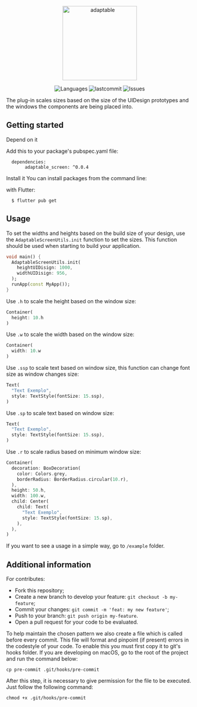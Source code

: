 <!-- 
This README describes the package. If you publish this package to pub.dev,
this README's contents appear on the landing page for your package.

For information about how to write a good package README, see the guide for
[writing package pages](https://dart.dev/guides/libraries/writing-package-pages). 

For general information about developing packages, see the Dart guide for
[creating packages](https://dart.dev/guides/libraries/create-library-packages)
and the Flutter guide for
[developing packages and plugins](https://flutter.dev/developing-packages). 
-->

<p align="center">
   <img src="https://user-images.githubusercontent.com/46109133/148128997-48ee1d39-8488-4227-83d9-6d80f7034a1b.png" alt="adaptable" width="200"/>
</p>

<p align="center">
  <img alt="Languages" src="https://img.shields.io/github/languages/count/Sthaynny/adaptable_screen?color=%235963C5" />
  <img alt="lastcommit" src="https://img.shields.io/github/last-commit/Sthaynny/adaptable_screen?color=%235761C3" />
  <img alt="Issues" src="https://img.shields.io/github/issues/Sthaynny/adaptable_screen?color=%235965E0">

  </a>
</p>

<p>
  
The plug-in scales sizes based on the size of the UIDesign prototypes and the windows the components are being placed into.
  
</p>

## Getting started

Depend on it

Add this to your package's pubspec.yaml file:


```
  dependencies:
       adaptable_screen: ^0.0.4
```


Install it
You can install packages from the command line:

with Flutter:

```
  $ flutter pub get
```

## Usage

To set the widths and heights based on the build size of your design, use the `AdaptableScreenUtils.init` function to set the sizes. This function should be used when starting to build your application.

```dart
void main() {
  AdaptableScreenUtils.init(
    heightUIDisign: 1000,
    widthUIDisign: 956,
  );
  runApp(const MyApp());
}
```

Use `.h` to scale the height based on the window size:

```dart
Container(
  height: 10.h
)
```

Use `.w` to scale the width based on the window size:

```dart
Container(
  width: 10.w
)
```

Use `.ssp` to scale text based on window size, this function can change font size as window changes size:

```dart
Text(
  "Text Exemplo",
  style: TextStyle(fontSize: 15.ssp),
)
```

Use `.sp` to scale text based on window size:

```dart
Text(
  "Text Exemplo",
  style: TextStyle(fontSize: 15.ssp),
)
```



Use `.r` to scale radius based on minimum window size:

```dart
Container(
  decoration: BoxDecoration(
    color: Colors.grey,
    borderRadius: BorderRadius.circular(10.r),
  ),
  height: 50.h,
  width: 100.w,
  child: Center(
    child: Text(
      "Text Exemplo",
      style: TextStyle(fontSize: 15.sp),
    ),
  ),
)
```

If you want to see a usage in a simple way, go to `/example` folder.
## Additional information

For contributes:

- Fork this repository;
- Create a new branch to develop your feature: `git checkout -b my-feature`;
- Commit your changes: `git commit -m 'feat: my new feature'`;
- Push to your branch: `git push origin my-feature`.
- Open a pull request for your code to be evaluated.

To help maintain the chosen pattern we also create a file which is called before every commit. This file will format and pinpoint (if present) errors in the codestyle of your code. To enable this you must first copy it to git's hooks folder. If you are developing on macOS, go to the root of the project and run the command below:

```
cp pre-commit .git/hooks/pre-commit
```

After this step, it is necessary to give permission for the file to be executed. Just follow the following command:

```
chmod +x .git/hooks/pre-commit
```
